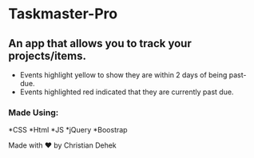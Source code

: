 # Taskmaster-Pro

## An app that allows you to track your projects/items.
  * Events highlight yellow to show they are within 2 days of being past-due.
  * Events highlighted red indicated that they are currently past due.
  
### Made Using:
  *CSS
  *Html
  *JS
  *jQuery
  *Boostrap

  
 Made with ❤️ by Christian Dehek
